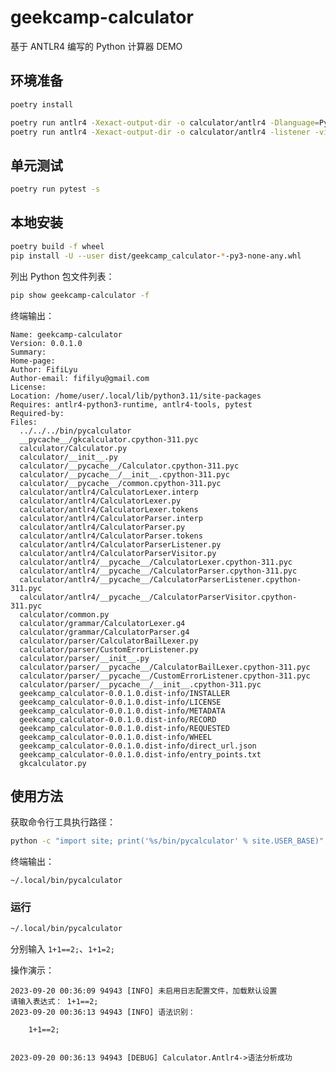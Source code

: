 # geekcamp-calculator

基于 ANTLR4 编写的 Python 计算器 DEMO

## 环境准备

```bash
poetry install

poetry run antlr4 -Xexact-output-dir -o calculator/antlr4 -Dlanguage=Python3 calculator/grammar/CalculatorLexer.g4
poetry run antlr4 -Xexact-output-dir -o calculator/antlr4 -listener -visitor -Dlanguage=Python3 calculator/grammar/CalculatorParser.g4 calculator/grammar/CalculatorLexer.g4
```

## 单元测试

```bash
poetry run pytest -s
```

## 本地安装

```bash
poetry build -f wheel
pip install -U --user dist/geekcamp_calculator-*-py3-none-any.whl
```

列出 Python 包文件列表：

```bash
pip show geekcamp-calculator -f
```

终端输出：

    Name: geekcamp-calculator
    Version: 0.0.1.0
    Summary:
    Home-page:
    Author: FifiLyu
    Author-email: fifilyu@gmail.com
    License:
    Location: /home/user/.local/lib/python3.11/site-packages
    Requires: antlr4-python3-runtime, antlr4-tools, pytest
    Required-by:
    Files:
      ../../../bin/pycalculator
      __pycache__/gkcalculator.cpython-311.pyc
      calculator/Calculator.py
      calculator/__init__.py
      calculator/__pycache__/Calculator.cpython-311.pyc
      calculator/__pycache__/__init__.cpython-311.pyc
      calculator/__pycache__/common.cpython-311.pyc
      calculator/antlr4/CalculatorLexer.interp
      calculator/antlr4/CalculatorLexer.py
      calculator/antlr4/CalculatorLexer.tokens
      calculator/antlr4/CalculatorParser.interp
      calculator/antlr4/CalculatorParser.py
      calculator/antlr4/CalculatorParser.tokens
      calculator/antlr4/CalculatorParserListener.py
      calculator/antlr4/CalculatorParserVisitor.py
      calculator/antlr4/__pycache__/CalculatorLexer.cpython-311.pyc
      calculator/antlr4/__pycache__/CalculatorParser.cpython-311.pyc
      calculator/antlr4/__pycache__/CalculatorParserListener.cpython-311.pyc
      calculator/antlr4/__pycache__/CalculatorParserVisitor.cpython-311.pyc
      calculator/common.py
      calculator/grammar/CalculatorLexer.g4
      calculator/grammar/CalculatorParser.g4
      calculator/parser/CalculatorBailLexer.py
      calculator/parser/CustomErrorListener.py
      calculator/parser/__init__.py
      calculator/parser/__pycache__/CalculatorBailLexer.cpython-311.pyc
      calculator/parser/__pycache__/CustomErrorListener.cpython-311.pyc
      calculator/parser/__pycache__/__init__.cpython-311.pyc
      geekcamp_calculator-0.0.1.0.dist-info/INSTALLER
      geekcamp_calculator-0.0.1.0.dist-info/LICENSE
      geekcamp_calculator-0.0.1.0.dist-info/METADATA
      geekcamp_calculator-0.0.1.0.dist-info/RECORD
      geekcamp_calculator-0.0.1.0.dist-info/REQUESTED
      geekcamp_calculator-0.0.1.0.dist-info/WHEEL
      geekcamp_calculator-0.0.1.0.dist-info/direct_url.json
      geekcamp_calculator-0.0.1.0.dist-info/entry_points.txt
      gkcalculator.py

## 使用方法

获取命令行工具执行路径：

```bash
python -c "import site; print('%s/bin/pycalculator' % site.USER_BASE)"
```

终端输出：

    ~/.local/bin/pycalculator

### 运行

```bash
~/.local/bin/pycalculator
```

分别输入 `1+1==2;`、`1+1=2;`

操作演示：

    2023-09-20 00:36:09 94943 [INFO] 未启用日志配置文件，加载默认设置
    请输入表达式： 1+1==2;
    2023-09-20 00:36:13 94943 [INFO] 语法识别：

        1+1==2;


    2023-09-20 00:36:13 94943 [DEBUG] Calculator.Antlr4->语法分析成功
